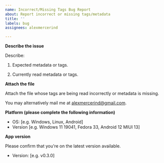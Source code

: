 ```yaml
---
name: Incorrect/Missing Tags Bug Report
about: Report incorrect or missing tags/metadata
title: ''
labels: bug
assignees: alexmercerind

---
```


**Describe the issue**

Describe:

1. Expected metadata or tags.

2. Currently read metadata or tags.

**Attach the file**

Attach the file whose tags are being read incorrectly or metadata is missing.

You may alternatively mail me at alexmercerind@gmail.com.

**Platform (please complete the following information)**

- OS: [e.g. Windows, Linux, Android]
- Version [e.g. Windows 11 19041, Fedora 33, Android 12 MIUI 13]

**App version**

Please confirm that you're on the latest version available.

- Version: [e.g. v0.3.0]
